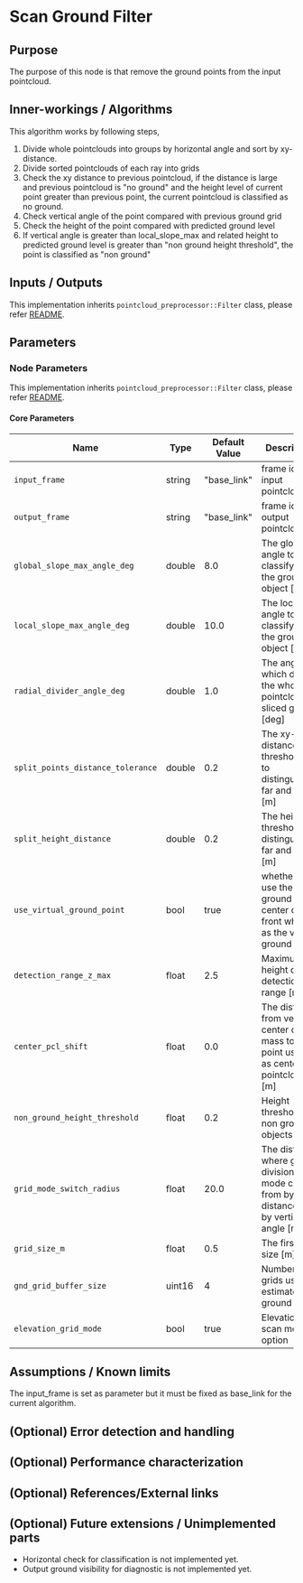 # Scan Ground Filter

## Purpose

The purpose of this node is that remove the ground points from the input pointcloud.

## Inner-workings / Algorithms

This algorithm works by following steps,

1. Divide whole pointclouds into groups by horizontal angle and sort by xy-distance.
2. Divide sorted pointclouds of each ray into grids
3. Check the xy distance to previous pointcloud, if the distance is large and previous pointcloud is "no ground" and the height level of current point greater than previous point, the current pointcloud is classified as no ground.
4. Check vertical angle of the point compared with previous ground grid
5. Check the height of the point compared with predicted ground level
6. If vertical angle is greater than local_slope_max and related height to predicted ground level is greater than "non ground height threshold", the point is classified as "non ground"

## Inputs / Outputs

This implementation inherits `pointcloud_preprocessor::Filter` class, please refer [README](../README.md).

## Parameters

### Node Parameters

This implementation inherits `pointcloud_preprocessor::Filter` class, please refer [README](../README.md).

#### Core Parameters

| Name                              | Type   | Default Value | Description                                                                             |
| --------------------------------- | ------ | ------------- | --------------------------------------------------------------------------------------- |
| `input_frame`                     | string | "base_link"   | frame id of input pointcloud                                                            |
| `output_frame`                    | string | "base_link"   | frame id of output pointcloud                                                           |
| `global_slope_max_angle_deg`      | double | 8.0           | The global angle to classify as the ground or object [deg]                              |
| `local_slope_max_angle_deg`       | double | 10.0          | The local angle to classify as the ground or object [deg]                               |
| `radial_divider_angle_deg`        | double | 1.0           | The angle which divide the whole pointcloud to sliced group [deg]                       |
| `split_points_distance_tolerance` | double | 0.2           | The xy-distance threshold to to distinguishing far and near [m]                         |
| `split_height_distance`           | double | 0.2           | The height threshold to distinguishing far and near [m]                                 |
| `use_virtual_ground_point`        | bool   | true          | whether to use the ground center of front wheels as the virtual ground point.           |
| `detection_range_z_max`           | float  | 2.5           | Maximum height of detection range [m]                                                   |
| `center_pcl_shift`                | float  | 0.0           | The distance from vehicle center of mass to the point using as center of pointcloud [m] |
| `non_ground_height_threshold`     | float  | 0.2           | Height threshold of non ground objects [m]                                              |
| `grid_mode_switch_radius`         | float  | 20.0          | The distance where grid division mode change from by distance to by vertical angle [m]  |
| `grid_size_m`                     | float  | 0.5           | The first grid size [m]                                                                 |
| `gnd_grid_buffer_size`            | uint16 | 4             | Number of grids using to estimate local ground slope                                    |
| `elevation_grid_mode`             | bool   | true          | Elevation grid scan mode option                                                         |

## Assumptions / Known limits

The input_frame is set as parameter but it must be fixed as base_link for the current algorithm.

## (Optional) Error detection and handling

## (Optional) Performance characterization

## (Optional) References/External links

## (Optional) Future extensions / Unimplemented parts

- Horizontal check for classification is not implemented yet.
- Output ground visibility for diagnostic is not implemented yet.
